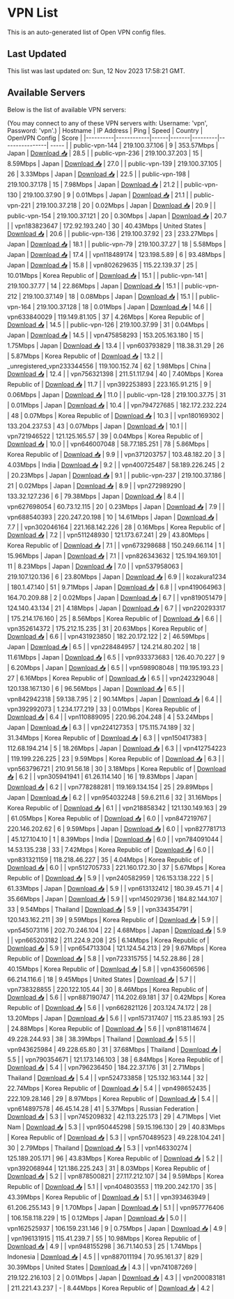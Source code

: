 # VPN List

This is an auto-generated list of Open VPN config files.

## Last Updated

This list was last updated on: Sun, 12 Nov 2023 17:58:21 GMT.

## Available Servers

Below is the list of available VPN servers:

(You may connect to any of these VPN servers with: Username: 'vpn', Password: 'vpn'.)
| Hostname | IP Address | Ping | Speed | Country | OpenVPN Config | Score |
|----------|------------|------|-------|---------|----------------| ----- |
| public-vpn-144 | 219.100.37.106 | 9 | 353.57Mbps | Japan | [Download 📥](./configs/server_0_JP.ovpn) | 28.5 |
| public-vpn-236 | 219.100.37.203 | 15 | 8.59Mbps | Japan | [Download 📥](./configs/server_1_JP.ovpn) | 27.0 |
| public-vpn-139 | 219.100.37.105 | 26 | 3.33Mbps | Japan | [Download 📥](./configs/server_2_JP.ovpn) | 22.5 |
| public-vpn-198 | 219.100.37.178 | 15 | 7.98Mbps | Japan | [Download 📥](./configs/server_3_JP.ovpn) | 21.2 |
| public-vpn-130 | 219.100.37.90 | 9 | 0.01Mbps | Japan | [Download 📥](./configs/server_4_JP.ovpn) | 21.1 |
| public-vpn-221 | 219.100.37.218 | 20 | 0.02Mbps | Japan | [Download 📥](./configs/server_5_JP.ovpn) | 20.9 |
| public-vpn-154 | 219.100.37.121 | 20 | 0.30Mbps | Japan | [Download 📥](./configs/server_6_JP.ovpn) | 20.7 |
| vpn183823647 | 172.92.193.240 | 30 | 40.43Mbps | United States | [Download 📥](./configs/server_7_US.ovpn) | 20.6 |
| public-vpn-136 | 219.100.37.92 | 23 | 233.27Mbps | Japan | [Download 📥](./configs/server_8_JP.ovpn) | 18.1 |
| public-vpn-79 | 219.100.37.27 | 18 | 5.58Mbps | Japan | [Download 📥](./configs/server_9_JP.ovpn) | 17.4 |
| vpn118489174 | 123.198.5.89 | 6 | 93.48Mbps | Japan | [Download 📥](./configs/server_10_JP.ovpn) | 15.8 |
| vpn802629635 | 115.22.139.37 | 25 | 10.01Mbps | Korea Republic of | [Download 📥](./configs/server_11_KR.ovpn) | 15.1 |
| public-vpn-141 | 219.100.37.77 | 14 | 22.86Mbps | Japan | [Download 📥](./configs/server_12_JP.ovpn) | 15.1 |
| public-vpn-212 | 219.100.37.149 | 18 | 0.08Mbps | Japan | [Download 📥](./configs/server_13_JP.ovpn) | 15.1 |
| public-vpn-164 | 219.100.37.128 | 18 | 0.01Mbps | Japan | [Download 📥](./configs/server_14_JP.ovpn) | 14.6 |
| vpn633840029 | 119.149.81.105 | 37 | 4.26Mbps | Korea Republic of | [Download 📥](./configs/server_15_KR.ovpn) | 14.5 |
| public-vpn-126 | 219.100.37.99 | 31 | 0.04Mbps | Japan | [Download 📥](./configs/server_16_JP.ovpn) | 14.5 |
| vpn475858293 | 153.205.163.180 | 15 | 1.75Mbps | Japan | [Download 📥](./configs/server_17_JP.ovpn) | 13.4 |
| vpn603793829 | 118.38.31.29 | 26 | 5.87Mbps | Korea Republic of | [Download 📥](./configs/server_18_KR.ovpn) | 13.2 |
| _unregistered_vpn233344556 | 119.100.152.74 | 62 | 1.98Mbps | China | [Download 📥](./configs/server_19_CN.ovpn) | 12.4 |
| vpn756321398 | 211.51.117.94 | 40 | 7.40Mbps | Korea Republic of | [Download 📥](./configs/server_20_KR.ovpn) | 11.7 |
| vpn392253893 | 223.165.91.215 | 9 | 0.06Mbps | Japan | [Download 📥](./configs/server_21_JP.ovpn) | 11.0 |
| public-vpn-128 | 219.100.37.75 | 31 | 0.01Mbps | Japan | [Download 📥](./configs/server_22_JP.ovpn) | 10.4 |
| vpn794727685 | 182.172.232.224 | 48 | 0.07Mbps | Korea Republic of | [Download 📥](./configs/server_23_KR.ovpn) | 10.3 |
| vpn180169302 | 133.204.237.53 | 43 | 0.07Mbps | Japan | [Download 📥](./configs/server_24_JP.ovpn) | 10.1 |
| vpn721946522 | 121.125.165.57 | 39 | 0.04Mbps | Korea Republic of | [Download 📥](./configs/server_25_KR.ovpn) | 10.0 |
| vpn646007048 | 58.77.185.251 | 78 | 5.86Mbps | Korea Republic of | [Download 📥](./configs/server_26_KR.ovpn) | 9.9 |
| vpn371203757 | 103.48.182.20 | 3 | 4.03Mbps | India | [Download 📥](./configs/server_27_IN.ovpn) | 9.2 |
| vpn400725487 | 58.189.226.245 | 2 | 20.23Mbps | Japan | [Download 📥](./configs/server_28_JP.ovpn) | 9.1 |
| public-vpn-237 | 219.100.37.186 | 21 | 0.02Mbps | Japan | [Download 📥](./configs/server_29_JP.ovpn) | 8.9 |
| vpn272989290 | 133.32.127.236 | 6 | 79.38Mbps | Japan | [Download 📥](./configs/server_30_JP.ovpn) | 8.4 |
| vpn627698054 | 60.73.12.115 | 20 | 0.23Mbps | Japan | [Download 📥](./configs/server_31_JP.ovpn) | 7.9 |
| vpn688540393 | 220.247.20.198 | 10 | 14.61Mbps | Japan | [Download 📥](./configs/server_32_JP.ovpn) | 7.7 |
| vpn302046164 | 221.168.142.226 | 28 | 0.16Mbps | Korea Republic of | [Download 📥](./configs/server_33_KR.ovpn) | 7.2 |
| vpn511248930 | 121.173.67.241 | 29 | 43.80Mbps | Korea Republic of | [Download 📥](./configs/server_34_KR.ovpn) | 7.1 |
| vpn673298688 | 150.249.66.114 | 1 | 15.96Mbps | Japan | [Download 📥](./configs/server_35_JP.ovpn) | 7.1 |
| vpn826343632 | 125.194.169.101 | 11 | 8.23Mbps | Japan | [Download 📥](./configs/server_36_JP.ovpn) | 7.0 |
| vpn537958063 | 219.107.120.136 | 6 | 23.80Mbps | Japan | [Download 📥](./configs/server_37_JP.ovpn) | 6.9 |
| kozakura1234 | 180.1.47.140 | 51 | 9.71Mbps | Japan | [Download 📥](./configs/server_38_JP.ovpn) | 6.8 |
| vpn419064963 | 164.70.209.88 | 2 | 0.02Mbps | Japan | [Download 📥](./configs/server_39_JP.ovpn) | 6.7 |
| vpn819051479 | 124.140.43.134 | 21 | 4.18Mbps | Japan | [Download 📥](./configs/server_40_JP.ovpn) | 6.7 |
| vpn220293317 | 175.214.176.160 | 25 | 8.56Mbps | Korea Republic of | [Download 📥](./configs/server_41_KR.ovpn) | 6.6 |
| vpn352614372 | 175.212.15.235 | 31 | 20.63Mbps | Korea Republic of | [Download 📥](./configs/server_42_KR.ovpn) | 6.6 |
| vpn431923850 | 182.20.172.122 | 2 | 46.59Mbps | Japan | [Download 📥](./configs/server_43_JP.ovpn) | 6.5 |
| vpn228484957 | 124.214.80.202 | 18 | 11.61Mbps | Japan | [Download 📥](./configs/server_44_JP.ovpn) | 6.5 |
| vpn933373683 | 126.40.70.227 | 9 | 6.20Mbps | Japan | [Download 📥](./configs/server_45_JP.ovpn) | 6.5 |
| vpn598908048 | 119.195.193.23 | 27 | 6.16Mbps | Korea Republic of | [Download 📥](./configs/server_46_KR.ovpn) | 6.5 |
| vpn242329048 | 120.138.167.130 | 6 | 96.56Mbps | Japan | [Download 📥](./configs/server_47_JP.ovpn) | 6.5 |
| vpn842942318 | 59.138.7.95 | 2 | 90.14Mbps | Japan | [Download 📥](./configs/server_48_JP.ovpn) | 6.4 |
| vpn392992073 | 1.234.177.219 | 33 | 0.01Mbps | Korea Republic of | [Download 📥](./configs/server_49_KR.ovpn) | 6.4 |
| vpn110889095 | 220.96.204.248 | 4 | 53.24Mbps | Japan | [Download 📥](./configs/server_50_JP.ovpn) | 6.3 |
| vpn224127353 | 175.115.74.189 | 32 | 31.34Mbps | Korea Republic of | [Download 📥](./configs/server_51_KR.ovpn) | 6.3 |
| vpn150417383 | 112.68.194.214 | 5 | 18.26Mbps | Japan | [Download 📥](./configs/server_52_JP.ovpn) | 6.3 |
| vpn412754223 | 119.199.226.225 | 23 | 9.59Mbps | Korea Republic of | [Download 📥](./configs/server_53_KR.ovpn) | 6.3 |
| vpn563796721 | 210.91.56.18 | 30 | 3.18Mbps | Korea Republic of | [Download 📥](./configs/server_54_KR.ovpn) | 6.2 |
| vpn305941941 | 61.26.114.140 | 16 | 19.83Mbps | Japan | [Download 📥](./configs/server_55_JP.ovpn) | 6.2 |
| vpn778288281 | 119.169.134.154 | 25 | 29.89Mbps | Japan | [Download 📥](./configs/server_56_JP.ovpn) | 6.2 |
| vpn954032248 | 59.6.211.6 | 32 | 31.16Mbps | Korea Republic of | [Download 📥](./configs/server_57_KR.ovpn) | 6.1 |
| vpn218858342 | 121.130.149.163 | 29 | 61.05Mbps | Korea Republic of | [Download 📥](./configs/server_58_KR.ovpn) | 6.0 |
| vpn847219767 | 220.146.202.62 | 6 | 9.59Mbps | Japan | [Download 📥](./configs/server_59_JP.ovpn) | 6.0 |
| vpn827781713 | 45.127.104.10 | 1 | 8.39Mbps | India | [Download 📥](./configs/server_60_IN.ovpn) | 6.0 |
| vpn784091044 | 14.53.135.238 | 33 | 7.42Mbps | Korea Republic of | [Download 📥](./configs/server_61_KR.ovpn) | 6.0 |
| vpn831321159 | 118.218.46.227 | 35 | 4.04Mbps | Korea Republic of | [Download 📥](./configs/server_62_KR.ovpn) | 6.0 |
| vpn512705733 | 221.160.172.30 | 37 | 5.67Mbps | Korea Republic of | [Download 📥](./configs/server_63_KR.ovpn) | 5.9 |
| vpn240582959 | 126.153.138.222 | 5 | 61.33Mbps | Japan | [Download 📥](./configs/server_64_JP.ovpn) | 5.9 |
| vpn613132412 | 180.39.45.71 | 4 | 35.66Mbps | Japan | [Download 📥](./configs/server_65_JP.ovpn) | 5.9 |
| vpn145029736 | 184.82.144.107 | 33 | 9.54Mbps | Thailand | [Download 📥](./configs/server_66_TH.ovpn) | 5.9 |
| vpn334354791 | 120.143.162.211 | 39 | 9.59Mbps | Korea Republic of | [Download 📥](./configs/server_67_KR.ovpn) | 5.9 |
| vpn545073116 | 202.70.246.104 | 22 | 4.68Mbps | Japan | [Download 📥](./configs/server_68_JP.ovpn) | 5.9 |
| vpn665203182 | 211.224.9.208 | 25 | 6.14Mbps | Korea Republic of | [Download 📥](./configs/server_69_KR.ovpn) | 5.9 |
| vpn654713304 | 121.124.54.213 | 29 | 9.67Mbps | Korea Republic of | [Download 📥](./configs/server_70_KR.ovpn) | 5.8 |
| vpn723315755 | 14.52.28.86 | 28 | 40.15Mbps | Korea Republic of | [Download 📥](./configs/server_71_KR.ovpn) | 5.8 |
| vpn435606596 | 66.214.116.6 | 18 | 9.45Mbps | United States | [Download 📥](./configs/server_72_US.ovpn) | 5.7 |
| vpn738328855 | 220.122.105.44 | 30 | 8.46Mbps | Korea Republic of | [Download 📥](./configs/server_73_KR.ovpn) | 5.6 |
| vpn887190747 | 114.202.69.181 | 37 | 0.42Mbps | Korea Republic of | [Download 📥](./configs/server_74_KR.ovpn) | 5.6 |
| vpn662821126 | 203.124.74.172 | 28 | 13.20Mbps | Japan | [Download 📥](./configs/server_75_JP.ovpn) | 5.6 |
| vpn157317407 | 115.23.85.193 | 25 | 24.88Mbps | Korea Republic of | [Download 📥](./configs/server_76_KR.ovpn) | 5.6 |
| vpn818114674 | 49.228.244.93 | 38 | 38.39Mbps | Thailand | [Download 📥](./configs/server_77_TH.ovpn) | 5.5 |
| vpn943625984 | 49.228.65.80 | 31 | 37.68Mbps | Thailand | [Download 📥](./configs/server_78_TH.ovpn) | 5.5 |
| vpn790354671 | 121.173.146.103 | 38 | 6.84Mbps | Korea Republic of | [Download 📥](./configs/server_79_KR.ovpn) | 5.4 |
| vpn796236450 | 184.22.37.176 | 31 | 2.71Mbps | Thailand | [Download 📥](./configs/server_80_TH.ovpn) | 5.4 |
| vpn524733858 | 125.132.163.144 | 32 | 22.74Mbps | Korea Republic of | [Download 📥](./configs/server_81_KR.ovpn) | 5.4 |
| vpn498652435 | 222.109.28.146 | 29 | 8.97Mbps | Korea Republic of | [Download 📥](./configs/server_82_KR.ovpn) | 5.4 |
| vpn614897578 | 46.45.14.28 | 41 | 5.37Mbps | Russian Federation | [Download 📥](./configs/server_83_RU.ovpn) | 5.3 |
| vpn745209832 | 42.113.225.173 | 29 | 4.71Mbps | Viet Nam | [Download 📥](./configs/server_84_VN.ovpn) | 5.3 |
| vpn950445298 | 59.15.196.130 | 29 | 40.83Mbps | Korea Republic of | [Download 📥](./configs/server_85_KR.ovpn) | 5.3 |
| vpn570489523 | 49.228.104.241 | 30 | 2.79Mbps | Thailand | [Download 📥](./configs/server_86_TH.ovpn) | 5.3 |
| vpn146330274 | 125.189.205.171 | 96 | 43.83Mbps | Korea Republic of | [Download 📥](./configs/server_87_KR.ovpn) | 5.2 |
| vpn392068944 | 121.186.225.243 | 31 | 8.03Mbps | Korea Republic of | [Download 📥](./configs/server_88_KR.ovpn) | 5.2 |
| vpn878500821 | 27.117.212.107 | 34 | 9.59Mbps | Korea Republic of | [Download 📥](./configs/server_89_KR.ovpn) | 5.1 |
| vpn404803553 | 119.200.242.170 | 35 | 43.39Mbps | Korea Republic of | [Download 📥](./configs/server_90_KR.ovpn) | 5.1 |
| vpn393463949 | 61.206.255.143 | 9 | 1.70Mbps | Japan | [Download 📥](./configs/server_91_JP.ovpn) | 5.1 |
| vpn957776406 | 106.158.118.229 | 15 | 0.12Mbps | Japan | [Download 📥](./configs/server_92_JP.ovpn) | 5.0 |
| vpn162525937 | 106.159.231.146 | 9 | 0.75Mbps | Japan | [Download 📥](./configs/server_93_JP.ovpn) | 4.9 |
| vpn196131915 | 115.41.239.7 | 55 | 10.98Mbps | Korea Republic of | [Download 📥](./configs/server_94_KR.ovpn) | 4.9 |
| vpn948155298 | 36.71.140.53 | 25 | 1.74Mbps | Indonesia | [Download 📥](./configs/server_95_ID.ovpn) | 4.5 |
| vpn887011194 | 70.95.161.37 | 829 | 30.39Mbps | United States | [Download 📥](./configs/server_96_US.ovpn) | 4.3 |
| vpn741087269 | 219.122.216.103 | 2 | 0.01Mbps | Japan | [Download 📥](./configs/server_97_JP.ovpn) | 4.3 |
| vpn200083181 | 211.221.43.237 | - | 8.44Mbps | Korea Republic of | [Download 📥](./configs/server_98_KR.ovpn) | 4.2 |

